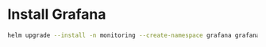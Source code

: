 # Install Grafana

```sh
helm upgrade --install -n monitoring --create-namespace grafana grafana/grafana -f ./grafana/values.yaml
```
